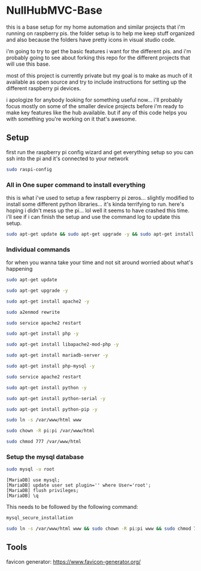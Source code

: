 # NullHubMVC-Base

this is a base setup for my home automation and similar projects that i'm running on raspberry pis. the folder setup is to help me keep stuff organized and also because the folders have pretty icons in visual studio code.

i'm going to try to get the basic features i want for the different pis. and i'm probably going to see about forking this repo for the different projects that will use this base.

most of this project is currently private but my goal is to make as much of it available as open source and try to include instructions for setting up the different raspberry pi devices.

i apologize for anybody looking for something useful now... i'll probably focus mostly on some of the smaller device projects before i'm ready to make key features like the hub available. but if any of this code helps you with something you're working on it that's awesome.

## Setup

first run the raspberry pi config wizard and get everything setup so you can ssh into the pi and it's connected to your network

```bash
sudo raspi-config
```

### All in One super command to install everything

this is what i've used to setup a few raspberry pi zeros... slightly modified to install some different python libraries... it's kinda terrifying to run. here's hoping i didn't mess up the pi... lol well it seems to have crashed this time. i'll see if i can finish the setup and use the command log to update this setup.

```bash
sudo apt-get update && sudo apt-get upgrade -y && sudo apt-get install apache2 -y && sudo a2enmod rewrite && sudo service apache2 restart && sudo apt-get install php -y && sudo apt-get install libapache2-mod-php -y && sudo apt-get install mariadb-server -y && sudo apt-get install php-mysql -y && sudo service apache2 restart && sudo apt-get install python -y && sudo apt-get install python-serial -y && sudo apt-get install python-serial -y && sudo ln -s /var/www/html www && sudo chown -R pi:pi /var/www/html && sudo chmod 777 /var/www/html
```

### Individual commands

for when you wanna take your time and not sit around worried about what's happening

```bash
sudo apt-get update
```
```bash
sudo apt-get upgrade -y
```
```bash
sudo apt-get install apache2 -y
```
```bash
sudo a2enmod rewrite
```
```bash
sudo service apache2 restart
```
```bash
sudo apt-get install php -y
```
```bash
sudo apt-get install libapache2-mod-php -y
```
```bash
sudo apt-get install mariadb-server -y
```
```bash
sudo apt-get install php-mysql -y
```
```bash
sudo service apache2 restart
```
```bash
sudo apt-get install python -y
```
```bash
sudo apt-get install python-serial -y
```
```bash
sudo apt-get install python-pip -y
```
```bash
sudo ln -s /var/www/html www
```
```bash
sudo chown -R pi:pi /var/www/html
```
```bash
sudo chmod 777 /var/www/html
```

### Setup the mysql database

```bash
sudo mysql -u root
```
```mysql
[MariaDB] use mysql;
[MariaDB] update user set plugin='' where User='root';
[MariaDB] flush privileges;
[MariaDB] \q
```

This needs to be followed by the following command:
```bash
mysql_secure_installation
```

```bash
sudo ln -s /var/www/html www && sudo chown -R pi:pi www && sudo chmod 777 www
```

## Tools

favicon generator: <https://www.favicon-generator.org/>
